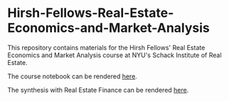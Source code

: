 # Hirsh-Fellows-Real-Estate-Economics-and-Market-Analysis
This repository contains materials for the Hirsh Fellows' Real Estate Economics and Market Analysis course at NYU's Schack Institute of Real Estate.

The course notebook can be rendered [here](https://nbviewer.jupyter.org/github/thsavage/Hirsh-Fellows-Real-Estate-Economics-and-Market-Analysis/blob/master/Hirsh%20Fellows%20REAL%201045%20Class%20Notes.ipynb).

The synthesis with Real Estate Finance can be rendered [here]().
